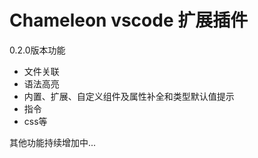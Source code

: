 # Chameleon vscode 扩展插件

0.2.0版本功能
- 文件关联
- 语法高亮
- 内置、扩展、自定义组件及属性补全和类型默认值提示
- 指令
- css等

其他功能持续增加中...
